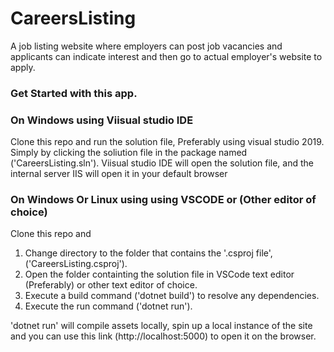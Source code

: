 # CareersListing
A job listing website where employers can post job vacancies and applicants can indicate interest 
and then go to actual employer's website to apply.    


### Get Started with this app.

### On Windows using Viisual studio IDE
Clone this repo and run the solution file, Preferably using visual studio 2019. 
Simply by clicking the soliution file in the package named ('CareersListing.sln'). 
Viisual studio IDE will open the solution file, and the internal server IIS will open it in your default browser 

### On Windows Or Linux using using VSCODE or (Other editor of choice)
Clone this repo and 
1. Change directory to the folder that contains the '.csproj file', ('CareersListing.csproj').
2. Open the folder containting the solution file in VSCode text editor (Preferably) or other text editor of choice.
3. Execute a build command ('dotnet build') to resolve any dependencies.
4. Execute the run command ('dotnet run').

'dotnet run' will compile assets locally, spin up a local instance of the site and you can use 
this link (http://localhost:5000) to open it on the browser.
